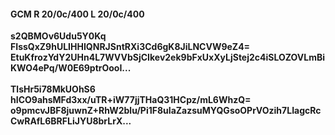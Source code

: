 #### GCM R 20/0c/400 L 20/0c/400
**s2QBMOv6Udu5Y0Kq**<br/>**FIssQxZ9hULIHHIQNRJSntRXi3Cd6gK8JiLNCVW9eZ4=**<br/>**EtuKfrozYdY2UHn4L7WVVbSjCIkev2ek9bFxUxXyLjStej2c4iSLOZOVLmBiKWO4ePq/W0E69ptrOooI...**<br/><br/>
**TlsHr5i78MkUOhS6**<br/>**hICO9ahsMFd3xx/uTR+iW77jjTHaQ31HCpz/mL6WhzQ=**<br/>**o9pmcvJBF8juwnZ+RhW2blu/Pi1F8uIaZazsuMYQGsoOPrVOzih7LIagcRcCwRAfL6BRFLiJYU8brLrX...**